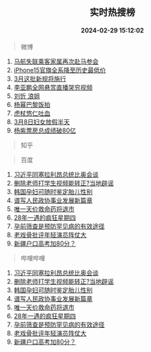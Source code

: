 <div align="center"><h2>实时热搜榜</h2><h4>2024-02-29 15:12:02</h4></div>

> 微博  

1. [马航失联乘客家属再次赴马参会](https://s.weibo.com/weibo?q=%23%E9%A9%AC%E8%88%AA%E5%A4%B1%E8%81%94%E4%B9%98%E5%AE%A2%E5%AE%B6%E5%B1%9E%E5%86%8D%E6%AC%A1%E8%B5%B4%E9%A9%AC%E5%8F%82%E4%BC%9A%23&t=31&band_rank=1&Refer=top)<br />
2. [iPhone15官旗全系降至历史最低价](https://s.weibo.com/weibo?q=%23iPhone15%E5%AE%98%E6%97%97%E5%85%A8%E7%B3%BB%E9%99%8D%E8%87%B3%E5%8E%86%E5%8F%B2%E6%9C%80%E4%BD%8E%E4%BB%B7%23&t=31&band_rank=2&Refer=top)<br />
3. [3月这批新规将施行](https://s.weibo.com/weibo?q=%233%E6%9C%88%E8%BF%99%E6%89%B9%E6%96%B0%E8%A7%84%E5%B0%86%E6%96%BD%E8%A1%8C%23&t=31&band_rank=3&Refer=top)<br />
4. [李亚鹏全网悬赏直播哭穷视频](https://s.weibo.com/weibo?q=%23%E6%9D%8E%E4%BA%9A%E9%B9%8F%E5%85%A8%E7%BD%91%E6%82%AC%E8%B5%8F%E7%9B%B4%E6%92%AD%E5%93%AD%E7%A9%B7%E8%A7%86%E9%A2%91%23&t=31&band_rank=4&Refer=top)<br />
5. [刘忻 浪姐](https://s.weibo.com/weibo?q=%E5%88%98%E5%BF%BB%20%E6%B5%AA%E5%A7%90&t=31&band_rank=5&Refer=top)<br />
6. [杨幂巴黎饭拍](https://s.weibo.com/weibo?q=%23%E6%9D%A8%E5%B9%82%E5%B7%B4%E9%BB%8E%E9%A5%AD%E6%8B%8D%23&t=31&band_rank=6&Refer=top)<br />
7. [虎杖悠仁吐血](https://s.weibo.com/weibo?q=%E8%99%8E%E6%9D%96%E6%82%A0%E4%BB%81%E5%90%90%E8%A1%80&t=31&band_rank=7&Refer=top)<br />
8. [3月8日妇女放假半天](https://s.weibo.com/weibo?q=%233%E6%9C%888%E6%97%A5%E5%A6%87%E5%A5%B3%E6%94%BE%E5%81%87%E5%8D%8A%E5%A4%A9%23&t=31&band_rank=8&Refer=top)<br />
9. [杨紫票房总成绩破80亿](https://s.weibo.com/weibo?q=%23%E6%9D%A8%E7%B4%AB%E7%A5%A8%E6%88%BF%E6%80%BB%E6%88%90%E7%BB%A9%E7%A0%B480%E4%BA%BF%23&t=31&band_rank=9&Refer=top)<br />

> 知乎  


> 百度  

1. [习近平同塞拉利昂总统比奥会谈](https://www.baidu.com/s?wd=%E4%B9%A0%E8%BF%91%E5%B9%B3%E5%90%8C%E5%A1%9E%E6%8B%89%E5%88%A9%E6%98%82%E6%80%BB%E7%BB%9F%E6%AF%94%E5%A5%A5%E4%BC%9A%E8%B0%88&sa=fyb_news&rsv_dl=fyb_news)<br />
2. [删除老师打学生视频能转正?当地辟谣](https://www.baidu.com/s?wd=%E5%88%A0%E9%99%A4%E8%80%81%E5%B8%88%E6%89%93%E5%AD%A6%E7%94%9F%E8%A7%86%E9%A2%91%E8%83%BD%E8%BD%AC%E6%AD%A3%3F%E5%BD%93%E5%9C%B0%E8%BE%9F%E8%B0%A3&sa=fyb_news&rsv_dl=fyb_news)<br />
3. [韩国孕妇可随时鉴定胎儿性别](https://www.baidu.com/s?wd=%E9%9F%A9%E5%9B%BD%E5%AD%95%E5%A6%87%E5%8F%AF%E9%9A%8F%E6%97%B6%E9%89%B4%E5%AE%9A%E8%83%8E%E5%84%BF%E6%80%A7%E5%88%AB&sa=fyb_news&rsv_dl=fyb_news)<br />
4. [谱写人民政协事业发展新篇章](https://www.baidu.com/s?wd=%E8%B0%B1%E5%86%99%E4%BA%BA%E6%B0%91%E6%94%BF%E5%8D%8F%E4%BA%8B%E4%B8%9A%E5%8F%91%E5%B1%95%E6%96%B0%E7%AF%87%E7%AB%A0&sa=fyb_news&rsv_dl=fyb_news)<br />
5. [唯一天价救命药将退市](https://www.baidu.com/s?wd=%E5%94%AF%E4%B8%80%E5%A4%A9%E4%BB%B7%E6%95%91%E5%91%BD%E8%8D%AF%E5%B0%86%E9%80%80%E5%B8%82&sa=fyb_news&rsv_dl=fyb_news)<br />
6. [28年一遇的疯狂星期四](https://www.baidu.com/s?wd=28%E5%B9%B4%E4%B8%80%E9%81%87%E7%9A%84%E7%96%AF%E7%8B%82%E6%98%9F%E6%9C%9F%E5%9B%9B&sa=fyb_news&rsv_dl=fyb_news)<br />
7. [孕前筛查是预防罕见病的有效途径](https://www.baidu.com/s?wd=%E5%AD%95%E5%89%8D%E7%AD%9B%E6%9F%A5%E6%98%AF%E9%A2%84%E9%98%B2%E7%BD%95%E8%A7%81%E7%97%85%E7%9A%84%E6%9C%89%E6%95%88%E9%80%94%E5%BE%84&sa=fyb_news&rsv_dl=fyb_news)<br />
8. [老戏骨批评年轻演员阵仗大](https://www.baidu.com/s?wd=%E8%80%81%E6%88%8F%E9%AA%A8%E6%89%B9%E8%AF%84%E5%B9%B4%E8%BD%BB%E6%BC%94%E5%91%98%E9%98%B5%E4%BB%97%E5%A4%A7&sa=fyb_news&rsv_dl=fyb_news)<br />
9. [新疆户口高考加80分？](https://www.baidu.com/s?wd=%E6%96%B0%E7%96%86%E6%88%B7%E5%8F%A3%E9%AB%98%E8%80%83%E5%8A%A080%E5%88%86%EF%BC%9F&sa=fyb_news&rsv_dl=fyb_news)<br />

> 哔哩哔哩  

1. [习近平同塞拉利昂总统比奥会谈](https://www.baidu.com/s?wd=%E4%B9%A0%E8%BF%91%E5%B9%B3%E5%90%8C%E5%A1%9E%E6%8B%89%E5%88%A9%E6%98%82%E6%80%BB%E7%BB%9F%E6%AF%94%E5%A5%A5%E4%BC%9A%E8%B0%88&sa=fyb_news&rsv_dl=fyb_news)<br />
2. [删除老师打学生视频能转正?当地辟谣](https://www.baidu.com/s?wd=%E5%88%A0%E9%99%A4%E8%80%81%E5%B8%88%E6%89%93%E5%AD%A6%E7%94%9F%E8%A7%86%E9%A2%91%E8%83%BD%E8%BD%AC%E6%AD%A3%3F%E5%BD%93%E5%9C%B0%E8%BE%9F%E8%B0%A3&sa=fyb_news&rsv_dl=fyb_news)<br />
3. [韩国孕妇可随时鉴定胎儿性别](https://www.baidu.com/s?wd=%E9%9F%A9%E5%9B%BD%E5%AD%95%E5%A6%87%E5%8F%AF%E9%9A%8F%E6%97%B6%E9%89%B4%E5%AE%9A%E8%83%8E%E5%84%BF%E6%80%A7%E5%88%AB&sa=fyb_news&rsv_dl=fyb_news)<br />
4. [谱写人民政协事业发展新篇章](https://www.baidu.com/s?wd=%E8%B0%B1%E5%86%99%E4%BA%BA%E6%B0%91%E6%94%BF%E5%8D%8F%E4%BA%8B%E4%B8%9A%E5%8F%91%E5%B1%95%E6%96%B0%E7%AF%87%E7%AB%A0&sa=fyb_news&rsv_dl=fyb_news)<br />
5. [唯一天价救命药将退市](https://www.baidu.com/s?wd=%E5%94%AF%E4%B8%80%E5%A4%A9%E4%BB%B7%E6%95%91%E5%91%BD%E8%8D%AF%E5%B0%86%E9%80%80%E5%B8%82&sa=fyb_news&rsv_dl=fyb_news)<br />
6. [28年一遇的疯狂星期四](https://www.baidu.com/s?wd=28%E5%B9%B4%E4%B8%80%E9%81%87%E7%9A%84%E7%96%AF%E7%8B%82%E6%98%9F%E6%9C%9F%E5%9B%9B&sa=fyb_news&rsv_dl=fyb_news)<br />
7. [孕前筛查是预防罕见病的有效途径](https://www.baidu.com/s?wd=%E5%AD%95%E5%89%8D%E7%AD%9B%E6%9F%A5%E6%98%AF%E9%A2%84%E9%98%B2%E7%BD%95%E8%A7%81%E7%97%85%E7%9A%84%E6%9C%89%E6%95%88%E9%80%94%E5%BE%84&sa=fyb_news&rsv_dl=fyb_news)<br />
8. [老戏骨批评年轻演员阵仗大](https://www.baidu.com/s?wd=%E8%80%81%E6%88%8F%E9%AA%A8%E6%89%B9%E8%AF%84%E5%B9%B4%E8%BD%BB%E6%BC%94%E5%91%98%E9%98%B5%E4%BB%97%E5%A4%A7&sa=fyb_news&rsv_dl=fyb_news)<br />
9. [新疆户口高考加80分？](https://www.baidu.com/s?wd=%E6%96%B0%E7%96%86%E6%88%B7%E5%8F%A3%E9%AB%98%E8%80%83%E5%8A%A080%E5%88%86%EF%BC%9F&sa=fyb_news&rsv_dl=fyb_news)<br />
